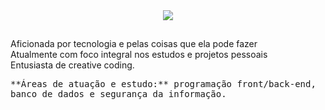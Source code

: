 

<div align='center'>
  
  <a href="https://www.linkedin.com/in/eloisa-antunes" target="_blank">
    <img src="https://img.shields.io/badge/-LinkedIn-%230077B5?style=plastic&logo=appveyor=linkedin&logoColor=white" target="_blank"></a> 
  
  </div>
  
##
Aficionada por tecnologia e pelas coisas que ela pode fazer<br>
Atualmente com foco integral nos estudos e projetos pessoais<br>
Entusiasta de creative coding.<br> 

<div>
<kbd>**Áreas de atuação e estudo:** programação front/back-end, banco de dados e segurança da informação.</kbd>
</div>
  
##
  </div>
 
  
